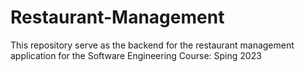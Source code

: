 # Restaurant-Management
This repository serve as the backend for the restaurant management application for the Software Engineering Course: Sping 2023
